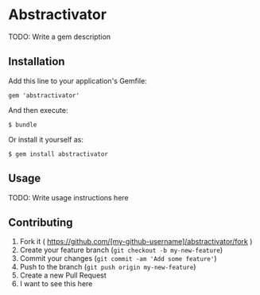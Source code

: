 # Abstractivator

TODO: Write a gem description

## Installation

Add this line to your application's Gemfile:

    gem 'abstractivator'

And then execute:

    $ bundle

Or install it yourself as:

    $ gem install abstractivator

## Usage

TODO: Write usage instructions here

## Contributing

1. Fork it ( https://github.com/[my-github-username]/abstractivator/fork )
2. Create your feature branch (`git checkout -b my-new-feature`)
3. Commit your changes (`git commit -am 'Add some feature'`)
4. Push to the branch (`git push origin my-new-feature`)
5. Create a new Pull Request
6. I want to see this here
